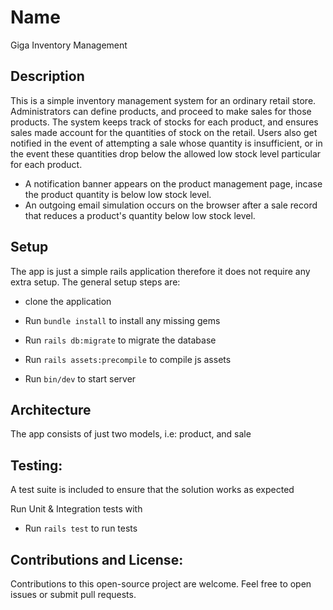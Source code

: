 # Name
Giga Inventory Management

## Description
This is a simple inventory management system for an ordinary retail store. Administrators can define products, and proceed to make sales for those products. The system keeps track of stocks for each product, and ensures sales made account for the quantities of stock on the retail. Users also get notified in the event of attempting a sale whose quantity is insufficient, or in the event these quantities drop below the allowed low stock level particular for each product.
- A notification banner appears on the product management page, incase the product quantity is below low stock level.
- An outgoing email simulation occurs on the browser after a sale record that reduces a product's quantity below low stock level.

## Setup
The app is just a simple rails application therefore it does not require any extra setup. The general setup steps are:
 - clone the application

 - Run `bundle install` to install any missing gems
 - Run `rails db:migrate` to migrate the database
 - Run `rails assets:precompile` to compile js assets
 - Run `bin/dev` to start server

## Architecture
The app consists of just two models, i.e: product, and sale


## Testing:
A test suite is included to ensure that the solution works as expected

Run Unit & Integration tests with

- Run `rails test` to run tests

## Contributions and License:
  Contributions to this open-source project are welcome. Feel free to open issues or submit pull requests.
